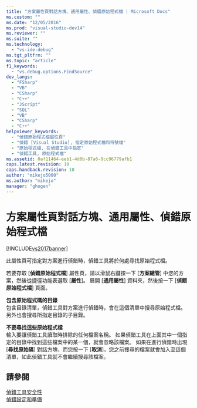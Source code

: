 ```yaml
---
title: "方案屬性頁對話方塊、通用屬性、偵錯原始程式檔 | Microsoft Docs"
ms.custom: ""
ms.date: "12/05/2016"
ms.prod: "visual-studio-dev14"
ms.reviewer: ""
ms.suite: ""
ms.technology: 
  - "vs-ide-debug"
ms.tgt_pltfrm: ""
ms.topic: "article"
f1_keywords: 
  - "vs.debug.options.FindSource"
dev_langs: 
  - "FSharp"
  - "VB"
  - "CSharp"
  - "C++"
  - "JScript"
  - "SQL"
  - "VB"
  - "CSharp"
  - "C++"
helpviewer_keywords: 
  - "偵錯原始程式檔屬性頁"
  - "偵錯 [Visual Studio], 指定原始程式檔和符號檔"
  - "原始程式檔, 在偵錯工具中指定"
  - "偵錯工具, 原始程式檔"
ms.assetid: 0af11464-eeb1-4d0b-87a6-0cc96779afb1
caps.latest.revision: 10
caps.handback.revision: 10
author: "mikejo5000"
ms.author: "mikejo"
manager: "ghogen"
---
```

# 方案屬性頁對話方塊、通用屬性、偵錯原始程式檔
[!INCLUDE[vs2017banner](../code-quality/includes/vs2017banner.md)]

此屬性頁可指定對方案進行偵錯時，偵錯工具將於何處尋找原始程式檔。  
  
 若要存取 \[**偵錯原始程式檔**\] 屬性頁，請以滑鼠右鍵按一下 \[**方案總管**\] 中您的方案，然後從捷徑功能表選取 \[**屬性**\]。  展開 \[**通用屬性**\] 資料夾，然後按一下 \[**偵錯原始程式檔**\] 頁面。  
  
 **包含原始程式碼的目錄**  
 包含目錄清單，偵錯工具對方案進行偵錯時，會在這個清單中搜尋原始程式檔。  另外也會搜尋所指定目錄的子目錄。  
  
 **不要尋找這些原始程式檔**  
 輸入要讓偵錯工具讀取時排除的任何檔案名稱。  如果偵錯工具在上面其中一個指定的目錄中找到這些檔案中的某一個，就會忽略該檔案。  如果在進行偵錯時出現 \[**尋找原始碼**\] 對話方塊，而您按一下 \[**取消**\]，您之前搜尋的檔案就會加入至這個清單，如此偵錯工具就不會繼續搜尋該檔案。  
  
## 請參閱  
 [偵錯工具安全性](../debugger/debugger-security.md)   
 [偵錯設定和準備](../debugger/debugger-settings-and-preparation.md)